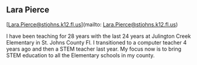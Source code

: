 ## Lara Pierce

[Lara.Pierce@stjohns.k12.fl.us](mailto: Lara.Pierce@stjohns.k12.fl.us)

I have been teaching for 28 years with the last 24 years at Julington Creek Elementary in St. Johns County Fl. I transitioned to a computer teacher 4 years ago and then a STEM teacher last year.  My focus now is to bring STEM education to all the Elementary schools in my county.  